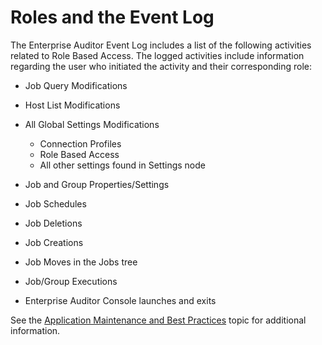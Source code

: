 # Roles and the Event Log

The Enterprise Auditor Event Log includes a list of the following activities related to Role Based
Access. The logged activities include information regarding the user who initiated the activity and
their corresponding role:

- Job Query Modifications
- Host List Modifications
- All Global Settings Modifications

    - Connection Profiles
    - Role Based Access
    - All other settings found in Settings node

- Job and Group Properties/Settings
- Job Schedules
- Job Deletions
- Job Creations
- Job Moves in the Jobs tree
- Job/Group Executions
- Enterprise Auditor Console launches and exits

See the
[Application Maintenance and Best Practices](/docs/accessanalyzer/11.6/enterpriseauditor/admin/maintenance/overview.md)
topic for additional information.
